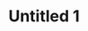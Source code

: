 ---
title: 'Untitled 1'
description: 'An attempt to not only practice filming by myself but to express the solace I experience from weightlifting.'
link: 'https://www.youtube.com/embed/1SAEJwkoyx0'
---